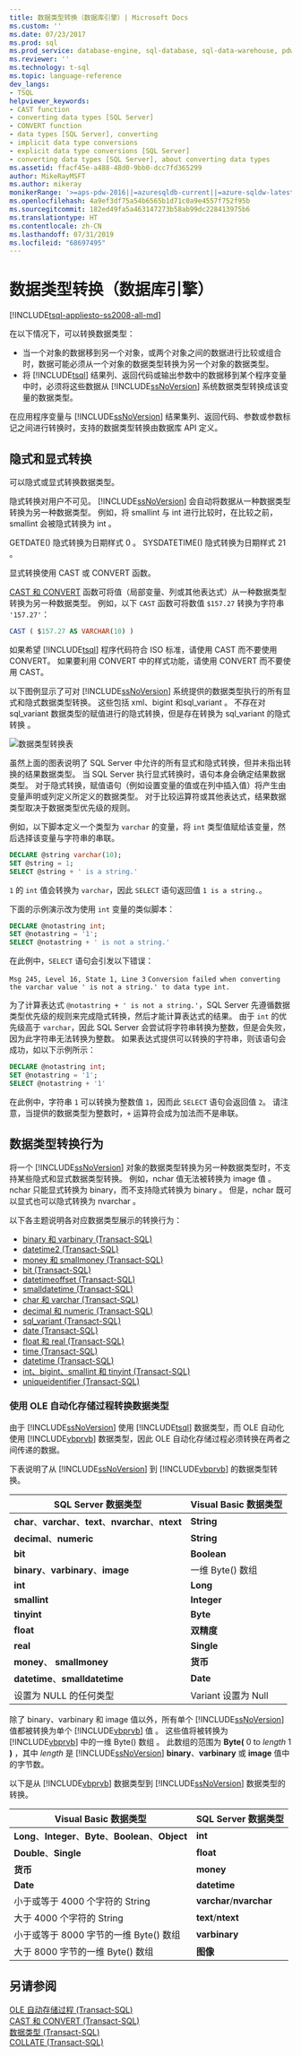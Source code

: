 ```yaml
---
title: 数据类型转换（数据库引擎）| Microsoft Docs
ms.custom: ''
ms.date: 07/23/2017
ms.prod: sql
ms.prod_service: database-engine, sql-database, sql-data-warehouse, pdw
ms.reviewer: ''
ms.technology: t-sql
ms.topic: language-reference
dev_langs:
- TSQL
helpviewer_keywords:
- CAST function
- converting data types [SQL Server]
- CONVERT function
- data types [SQL Server], converting
- implicit data type conversions
- explicit data type conversions [SQL Server]
- converting data types [SQL Server], about converting data types
ms.assetid: ffacf45e-a488-48d0-9bb0-dcc7fd365299
author: MikeRayMSFT
ms.author: mikeray
monikerRange: '>=aps-pdw-2016||=azuresqldb-current||=azure-sqldw-latest||>=sql-server-2016||=sqlallproducts-allversions||>=sql-server-linux-2017||=azuresqldb-mi-current'
ms.openlocfilehash: 4a9ef3df75a54b6565b1d71c0a9e4557f752f95b
ms.sourcegitcommit: 182ed49fa5a463147273b58ab99dc228413975b6
ms.translationtype: HT
ms.contentlocale: zh-CN
ms.lasthandoff: 07/31/2019
ms.locfileid: "68697495"
---
```

# <a name="data-type-conversion-database-engine"></a>数据类型转换（数据库引擎）
[!INCLUDE[tsql-appliesto-ss2008-all-md](../../includes/tsql-appliesto-ss2008-all-md.md)]

在以下情况下，可以转换数据类型：
-   当一个对象的数据移到另一个对象，或两个对象之间的数据进行比较或组合时，数据可能必须从一个对象的数据类型转换为另一个对象的数据类型。  
-   将 [!INCLUDE[tsql](../../includes/tsql-md.md)] 结果列、返回代码或输出参数中的数据移到某个程序变量中时，必须将这些数据从 [!INCLUDE[ssNoVersion](../../includes/ssnoversion-md.md)] 系统数据类型转换成该变量的数据类型。  
  
在应用程序变量与 [!INCLUDE[ssNoVersion](../../includes/ssnoversion-md.md)] 结果集列、返回代码、参数或参数标记之间进行转换时，支持的数据类型转换由数据库 API 定义。
  
## <a name="implicit-and-explicit-conversion"></a>隐式和显式转换
可以隐式或显式转换数据类型。
  
隐式转换对用户不可见。 [!INCLUDE[ssNoVersion](../../includes/ssnoversion-md.md)] 会自动将数据从一种数据类型转换为另一种数据类型。 例如，将 smallint 与 int 进行比较时，在比较之前，smallint 会被隐式转换为 int     。
  
GETDATE() 隐式转换为日期样式 0  。 SYSDATETIME() 隐式转换为日期样式 21  。
  
显式转换使用 CAST 或 CONVERT 函数。
  
[CAST 和 CONVERT](../../t-sql/functions/cast-and-convert-transact-sql.md) 函数可将值（局部变量、列或其他表达式）从一种数据类型转换为另一种数据类型。 例如，以下 `CAST` 函数可将数值 `$157.27` 转换为字符串 `'157.27'`：
  
```sql
CAST ( $157.27 AS VARCHAR(10) )  
```  
  
如果希望 [!INCLUDE[tsql](../../includes/tsql-md.md)] 程序代码符合 ISO 标准，请使用 CAST 而不要使用 CONVERT。 如果要利用 CONVERT 中的样式功能，请使用 CONVERT 而不要使用 CAST。
  
以下图例显示了可对 [!INCLUDE[ssNoVersion](../../includes/ssnoversion-md.md)] 系统提供的数据类型执行的所有显式和隐式数据类型转换。 这些包括 xml、bigint 和sql_variant    。 不存在对 sql_variant 数据类型的赋值进行的隐式转换，但是存在转换为 sql_variant 的隐式转换   。
  
![数据类型转换表](../../t-sql/data-types/media/lrdatahd.png "Data type conversion table")

虽然上面的图表说明了 SQL Server 中允许的所有显式和隐式转换，但并未指出转换的结果数据类型。 当 SQL Server 执行显式转换时，语句本身会确定结果数据类型。 对于隐式转换，赋值语句（例如设置变量的值或在列中插入值）将产生由变量声明或列定义所定义的数据类型。 对于比较运算符或其他表达式，结果数据类型取决于数据类型优先级的规则。

例如，以下脚本定义一个类型为 `varchar` 的变量，将 `int` 类型值赋给该变量，然后选择该变量与字符串的串联。

```sql
DECLARE @string varchar(10);
SET @string = 1;
SELECT @string + ' is a string.'
```

`1` 的 `int` 值会转换为 `varchar`，因此 `SELECT` 语句返回值 `1 is a string.`。

下面的示例演示改为使用 `int` 变量的类似脚本：

```sql
DECLARE @notastring int;
SET @notastring = '1';
SELECT @notastring + ' is not a string.'
```

在此例中，`SELECT` 语句会引发以下错误：

`Msg 245, Level 16, State 1, Line 3`
`Conversion failed when converting the varchar value ' is not a string.' to data type int.`

为了计算表达式 `@notastring + ' is not a string.'`，SQL Server 先遵循数据类型优先级的规则来完成隐式转换，然后才能计算表达式的结果。 由于 `int` 的优先级高于 `varchar`，因此 SQL Server 会尝试将字符串转换为整数，但是会失败，因为此字符串无法转换为整数。 如果表达式提供可以转换的字符串，则该语句会成功，如以下示例所示：

```sql
DECLARE @notastring int;
SET @notastring = '1';
SELECT @notastring + '1'
```

在此例中，字符串 `1` 可以转换为整数值 `1`，因而此 `SELECT` 语句会返回值 `2`。 请注意，当提供的数据类型为整数时，`+` 运算符会成为加法而不是串联。

## <a name="data-type-conversion-behaviors"></a>数据类型转换行为

将一个 [!INCLUDE[ssNoVersion](../../includes/ssnoversion-md.md)] 对象的数据类型转换为另一种数据类型时，不支持某些隐式和显式数据类型转换。 例如，nchar 值无法被转换为 image 值   。 nchar 只能显式转换为 binary，而不支持隐式转换为 binary    。 但是，nchar 既可以显式也可以隐式转换为 nvarchar   。
  
以下各主题说明各对应数据类型展示的转换行为：
  
 - [binary 和 varbinary (Transact-SQL)](../../t-sql/data-types/binary-and-varbinary-transact-sql.md)  
 - [datetime2 (Transact-SQL)](../../t-sql/data-types/datetime2-transact-sql.md)  
 - [money 和 smallmoney (Transact-SQL)](../../t-sql/data-types/money-and-smallmoney-transact-sql.md)  
 - [bit (Transact-SQL)](../../t-sql/data-types/bit-transact-sql.md)  
 - [datetimeoffset (Transact-SQL)](../../t-sql/data-types/datetimeoffset-transact-sql.md)  
 - [smalldatetime (Transact-SQL)](../../t-sql/data-types/smalldatetime-transact-sql.md)  
 - [char 和 varchar (Transact-SQL)](../../t-sql/data-types/char-and-varchar-transact-sql.md)  
 - [decimal 和 numeric (Transact-SQL)](../../t-sql/data-types/decimal-and-numeric-transact-sql.md)  
 - [sql_variant (Transact-SQL)](../../t-sql/data-types/sql-variant-transact-sql.md)  
 - [date (Transact-SQL)](../../t-sql/data-types/date-transact-sql.md)  
 - [float 和 real (Transact-SQL)](../../t-sql/data-types/float-and-real-transact-sql.md)  
 - [time (Transact-SQL)](../../t-sql/data-types/time-transact-sql.md)  
 - [datetime (Transact-SQL)](../../t-sql/data-types/datetime-transact-sql.md)  
 - [int、bigint、smallint 和 tinyint (Transact-SQL)](../../t-sql/data-types/int-bigint-smallint-and-tinyint-transact-sql.md)  
 - [uniqueidentifier (Transact-SQL)](../../t-sql/data-types/uniqueidentifier-transact-sql.md)  
  
###  <a name="converting-data-types-by-using-ole-automation-stored-procedures"></a>使用 OLE 自动化存储过程转换数据类型  
由于 [!INCLUDE[ssNoVersion](../../includes/ssnoversion-md.md)] 使用 [!INCLUDE[tsql](../../includes/tsql-md.md)] 数据类型，而 OLE 自动化使用 [!INCLUDE[vbprvb](../../includes/vbprvb-md.md)] 数据类型，因此 OLE 自动化存储过程必须转换在两者之间传递的数据。
  
下表说明了从 [!INCLUDE[ssNoVersion](../../includes/ssnoversion-md.md)] 到 [!INCLUDE[vbprvb](../../includes/vbprvb-md.md)] 的数据类型转换。
  
|SQL Server 数据类型|Visual Basic 数据类型|  
|--------------------------|----------------------------|  
|**char**、**varchar**、**text**、**nvarchar**、**ntext**|**String**|  
|**decimal**、**numeric**|**String**|  
|**bit**|**Boolean**|  
|**binary**、**varbinary**、**image**|一维 Byte() 数组 |  
|**int**|**Long**|  
|**smallint**|**Integer**|  
|**tinyint**|**Byte**|  
|**float**|**双精度**|  
|**real**|**Single**|  
|**money**、 **smallmoney**|**货币**|  
|**datetime**、**smalldatetime**|**Date**|  
|设置为 NULL 的任何类型|Variant 设置为 Null |  
  
除了 binary、varbinary 和 image 值以外，所有单个 [!INCLUDE[ssNoVersion](../../includes/ssnoversion-md.md)] 值都被转换为单个 [!INCLUDE[vbprvb](../../includes/vbprvb-md.md)] 值    。 这些值将被转换为 [!INCLUDE[vbprvb](../../includes/vbprvb-md.md)] 中的一维 Byte() 数组  。 此数组的范围为 **Byte(** 0 to _length_ 1 **)** ，其中 *length* 是 [!INCLUDE[ssNoVersion](../../includes/ssnoversion-md.md)] **binary**、**varbinary** 或 **image** 值中的字节数。
  
以下是从 [!INCLUDE[vbprvb](../../includes/vbprvb-md.md)] 数据类型到 [!INCLUDE[ssNoVersion](../../includes/ssnoversion-md.md)] 数据类型的转换。
  
|Visual Basic 数据类型|SQL Server 数据类型|  
|----------------------------|--------------------------|  
|**Long**、**Integer**、**Byte**、**Boolean**、**Object**|**int**|  
|**Double**、**Single**|**float**|  
|**货币**|**money**|  
|**Date**|**datetime**|  
|小于或等于 4000 个字符的 String |**varchar**/**nvarchar**|  
|大于 4000 个字符的 String |**text**/**ntext**|  
|小于或等于 8000 字节的一维 Byte() 数组 |**varbinary**|  
|大于 8000 字节的一维 Byte() 数组 |**图像**|  
  
## <a name="see-also"></a>另请参阅
[OLE 自动存储过程 (Transact-SQL)](../../relational-databases/system-stored-procedures/ole-automation-stored-procedures-transact-sql.md)  
[CAST 和 CONVERT (Transact-SQL)](../../t-sql/functions/cast-and-convert-transact-sql.md)  
[数据类型 (Transact-SQL)](../../t-sql/data-types/data-types-transact-sql.md)  
[COLLATE (Transact-SQL)](https://msdn.microsoft.com/library/4ba6b7d8-114a-4f4e-bb38-fe5697add4e9)
  
  

